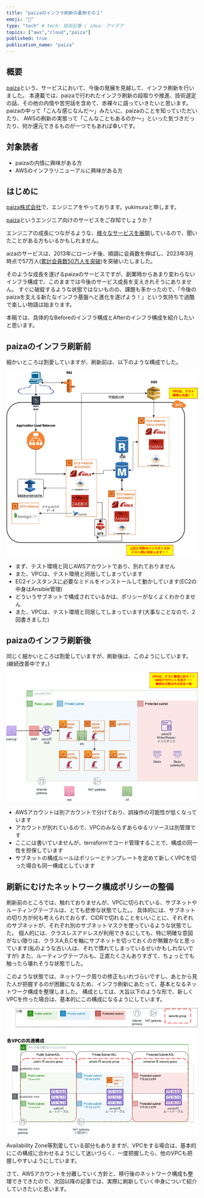 ```yaml
---
title: "paizaのインフラ刷新の裏側その２"
emoji: "👏"
type: "tech" # tech: 技術記事 / idea: アイデア
topics: ["aws","cloud","paiza"]
published: true
publication_name: "paiza"
---
```


## 概要

[paiza](https://paiza.jp)という、サービスにおいて、今後の発展を見越して、インフラ刷新を行いました。
本連載では、paizaで行われたインフラ刷新の段取りや推進、技術選定の話、その他の内情や苦労話を含めて、赤裸々に語っていきたいと思います。
paizaの中って「こんな感じなんだ〜」みたいに、paizaのことを知っていただいたり、
AWSの刷新の実態って「こんなこともあるのか〜」といった気づきだったり、何か還元できるものが一つでもあれば幸いです。

## 対象読者

- paizaの内情に興味がある方
- AWSのインフラリニューアルに興味がある方

## はじめに

[paiza株式会社](https://www.paiza.co.jp/)で、エンジニアをやっております。yukimuraと申します。

[paiza](https://paiza.jp)というエンジニア向けのサービスをご存知でしょうか？

エンジニアの成長につながるような、[様々なサービスを展開](https://www.paiza.co.jp/service/)しているので、聞いたことがある方もいるかもしれません。

aizaのサービスは、2013年にローンチ後、順調に会員数を伸ばし、2023年3月時点で57万人([累計会員数50万人を突破](https://paiza.jp/pages/users/half-million/))を突破いたしました。

そのような成長を遂げるpaizaのサービスですが、創業時からあまり変わらないインフラ構成で、このままでは今後のサービス成長を支えきれそうにありません。
すぐに破綻するような状態ではないものの、課題も多かったので、「今後のpaizaを支える新たなインフラ基盤へと進化を遂げよう！」という気持ちで過酷で楽しい物語は始まります。

本稿では、具体的なBeforeのインフラ構成とAfterのインフラ構成を紹介したいと思います。

## paizaのインフラ刷新前

細かいところは割愛していますが、刷新前は、以下のような構成でした。

![Before](/images/yukimura_infra_renewal_2/paiza_infra_structure.png)

- まず、テスト環境と同じAWSアカウントであり、別れておりません
- また、VPCは、テスト環境と同居してしまっています
- EC2インスタンスに必要なミドルをインストールして動かしています(EC2の中身はAnsible管理)
- どういうサブネットで構成されているかは、ポリシーがなくよくわかりません
- また、VPCは、テスト環境と同居してしまっています(大事なことなので、2回書きました)

## paizaのインフラ刷新後

同じく細かいところは割愛していますが、刷新後は、このようにしています。(継続改善中です。)

![After](/images/yukimura_infra_renewal_2/paiza_infra_structure_after.png)

- AWSアカウントは別アカウントで分けており、誤操作の可能性が低くなっています
- アカウントが別れているので、VPCのみならずあらゆるリソースは別管理です
- ここには書いていませんが、terraformでコード管理することで、構成の同一性を担保しています
- サブネットの構成ルールはポリシーとテンプレートを定めて新しくVPCを切った場合も同一構成としています

## 刷新にむけたネットワーク構成ポリシーの整備

刷新前のところでは、触れておりませんが、VPCに切られている、サブネットやルーティングテーブルは、とても悲惨な状態でした。。
具体的には、サブネットの切り方が何も考えられておらず、CIDRで切れることをいいことに、それぞれのサブネットが、それぞれ別のサブネットマスクを使っているような状態でした。
個人的には、クラスレスアドレスが利用できるにしても、特に明確な意図がない限りは、クラスA,B,Cを軸にサブネットを切っておくのが無難かなと思っています(私のような古い人は、それで慣れてしまっているせいかもしれないですが)
また、ルーティングテーブルも、正直たくさんありすぎて、ちょっとでも触ったら壊れそうな状態でした。

このような状態では、ネットワーク周りの修正もいれづらいですし、あとから見た人が把握するのが困難になるため、インフラ刷新にあたって、基本となるネットワーク構成を整理しました。
構成としては、大旨以下のような形で、新しくVPCを作った場合は、基本的にこの構成になるようにしています。

![BaseVPC](/images/yukimura_infra_renewal_2/base_vpc_infra_structure.png)

Availability Zone等割愛している部分もありますが、VPCをする場合は、基本的にこの構成に合わせるようにして迷いづらく、一度把握したら、他のVPCも把握しやすいようにしています。

さて、AWSアカウントを分離していく方針と、移行後のネットワーク構成も整理できてきたので、次回以降の記事では、実際に刷新していく中身について紹介していきたいと思います。
